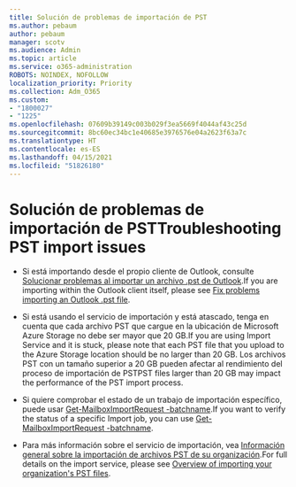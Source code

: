 ```yaml
---
title: Solución de problemas de importación de PST
ms.author: pebaum
author: pebaum
manager: scotv
ms.audience: Admin
ms.topic: article
ms.service: o365-administration
ROBOTS: NOINDEX, NOFOLLOW
localization_priority: Priority
ms.collection: Adm_O365
ms.custom:
- "1800027"
- "1225"
ms.openlocfilehash: 07609b39149c003b029f3ea5669f4044af43c25d
ms.sourcegitcommit: 8bc60ec34bc1e40685e3976576e04a2623f63a7c
ms.translationtype: HT
ms.contentlocale: es-ES
ms.lasthandoff: 04/15/2021
ms.locfileid: "51826180"
---
```

# <a name="troubleshooting-pst-import-issues"></a><span data-ttu-id="bbbd4-102">Solución de problemas de importación de PST</span><span class="sxs-lookup"><span data-stu-id="bbbd4-102">Troubleshooting PST import issues</span></span>

- <span data-ttu-id="bbbd4-103">Si está importando desde el propio cliente de Outlook, consulte [Solucionar problemas al importar un archivo .pst de Outlook](https://support.office.com/article/Fix-problems-importing-an-Outlook-pst-file-2d2e50dc-5c36-4ab2-ab50-f1be733b3d6e).</span><span class="sxs-lookup"><span data-stu-id="bbbd4-103">If you are importing within the Outlook client itself, please see [Fix problems importing an Outlook .pst file](https://support.office.com/article/Fix-problems-importing-an-Outlook-pst-file-2d2e50dc-5c36-4ab2-ab50-f1be733b3d6e).</span></span>

- <span data-ttu-id="bbbd4-104">Si está usando el servicio de importación y está atascado, tenga en cuenta que cada archivo PST que cargue en la ubicación de Microsoft Azure Storage no debe ser mayor que 20 GB.</span><span class="sxs-lookup"><span data-stu-id="bbbd4-104">If you are using Import Service and it is stuck, please note that each PST file that you upload to the Azure Storage location should be no larger than 20 GB.</span></span> <span data-ttu-id="bbbd4-105">Los archivos PST con un tamaño superior a 20 GB pueden afectar al rendimiento del proceso de importación de PST</span><span class="sxs-lookup"><span data-stu-id="bbbd4-105">PST files larger than 20 GB may impact the performance of the PST import process.</span></span>

- <span data-ttu-id="bbbd4-106">Si quiere comprobar el estado de un trabajo de importación específico, puede usar [Get-MailboxImportRequest -batchname](https://docs.microsoft.com/powershell/module/exchange/mailboxes/get-mailboximportrequest).</span><span class="sxs-lookup"><span data-stu-id="bbbd4-106">If you want to verify the status of a specific Import job, you can use [Get-MailboxImportRequest -batchname](https://docs.microsoft.com/powershell/module/exchange/mailboxes/get-mailboximportrequest).</span></span>

- <span data-ttu-id="bbbd4-107">Para más información sobre el servicio de importación, vea [Información general sobre la importación de archivos PST de su organización](https://docs.microsoft.com/microsoft-365/compliance/importing-pst-files-to-office-365?view=o365-worldwide).</span><span class="sxs-lookup"><span data-stu-id="bbbd4-107">For full details on the import service, please see [Overview of importing your organization's PST files](https://docs.microsoft.com/microsoft-365/compliance/importing-pst-files-to-office-365?view=o365-worldwide).</span></span>
